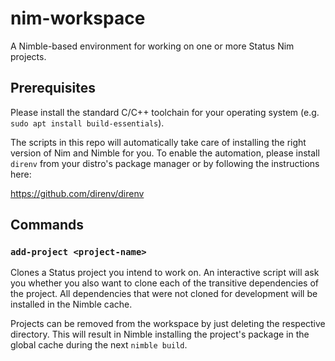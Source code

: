 # nim-workspace

A Nimble-based environment for working on one or more Status Nim projects.

## Prerequisites

Please install the standard C/C++ toolchain for your operating system
(e.g. `sudo apt install build-essentials`).

The scripts in this repo will automatically take care of installing the
right version of Nim and Nimble for you. To enable the automation, please
install `direnv` from your distro's package manager or by following the
instructions here:

https://github.com/direnv/direnv

## Commands

### `add-project <project-name>`

Clones a Status project you intend to work on. An interactive script will
ask you whether you also want to clone each of the transitive dependencies
of the project. All dependencies that were not cloned for development will
be installed in the Nimble cache.

Projects can be removed from the workspace by just deleting the respective
directory. This will result in Nimble installing the project's package in
the global cache during the next `nimble build`.
